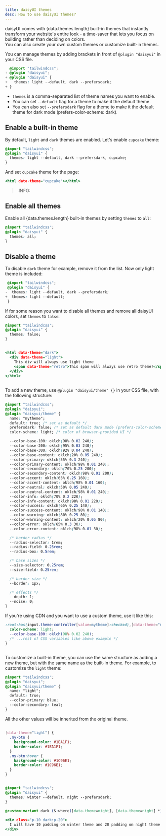 ```yaml
---
title: daisyUI themes
desc: How to use daisyUI themes?
---
```


<script>
  import ThemePreviews from "$components/ThemePreviews.svelte"
  import Translate from "$components/Translate.svelte"
  export let data
</script>

daisyUI comes with {data.themes.length} built-in themes that instantly transform your website's entire look - a time-saver that lets you focus on building rather than deciding on colors.  
You can also create your own custom themes or customize built-in themes.

You can manage themes by adding brackets in front of `@plugin "daisyui"` in your CSS file.

```diff:app.css
  @import "tailwindcss";
- @plugin "daisyui";
+ @plugin "daisyui" {
+   themes: light --default, dark --prefersdark;
+ }
```
- `themes` is a comma-separated list of theme names you want to enable.
- You can set `--default` flag for a theme to make it the default theme.
- You can also set `--prefersdark` flag for a theme to make it the default theme for dark mode (prefers-color-scheme: dark).

## Enable a built-in theme

By default, `light` and `dark` themes are enabled. Let's enable `cupcake` theme:  

```css:app.css
@import "tailwindcss";
@plugin "daisyui" {
  themes: light --default, dark --prefersdark, cupcake;
}
```
And set `cupcake` theme for the page:
```html:index.html
<html data-theme="cupcake"></html>
```

> :INFO:  <span><Translate text="I suggest using <a href='https://github.com/saadeghi/theme-change'>theme-change</a>, so you can switch themes and save selected theme in local storage." /></span>

## <Translate text="List of themes" />

<Translate text="Try them:" />

<ThemePreviews themes={data.themes}/>

## Enable all themes

Enable all {data.themes.length} built-in themes by setting `themes` to `all`:

```css:app.css
@import "tailwindcss";
@plugin "daisyui" {
  themes: all;
}
```

## Disable a theme

To disable `dark` theme for example, remove it from the list. Now only light theme is included:

```diff:app.css
 @import "tailwindcss";
 @plugin "daisyui" {
-  themes: light --default, dark --prefersdark;
+  themes: light --default;
 }
```

If for some reason you want to disable all themes and remove all daisyUI colors, set `themes` to `false`:

```css:app.css
@import "tailwindcss";
@plugin "daisyui" {
  themes: false;
}
```

## <Translate text="How to use a theme only for a section of a page?" />

<Translate text="Add <code>data-theme='THEME_NAME'</code> to any element and everything inside will have your theme." />
<Translate text="You can nest themes and there is no limit!" />

<Translate text="You can force a section of your HTML to only use a specific theme." />

```html:index.html
<html data-theme="dark">
  <div data-theme="light">
    This div will always use light theme
    <span data-theme="retro">This span will always use retro theme!</span>
  </div>
</html>
```

## <Translate text="How to add a new custom theme?" />

To add a new theme, use `@plugin "daisyui/theme" {}` in your CSS file, with the following structure:

```css:app.css
@import "tailwindcss";
@plugin "daisyui";
@plugin "daisyui/theme" {
  name: "mytheme";
  default: true; /* set as default */
  prefersdark: false; /* set as default dark mode (prefers-color-scheme:dark) */
  color-scheme: light; /* color of browser-provided UI */

  --color-base-100: oklch(98% 0.02 240);
  --color-base-200: oklch(95% 0.03 240);
  --color-base-300: oklch(92% 0.04 240);
  --color-base-content: oklch(20% 0.05 240);
  --color-primary: oklch(55% 0.3 240);
  --color-primary-content: oklch(98% 0.01 240);
  --color-secondary: oklch(70% 0.25 200);
  --color-secondary-content: oklch(98% 0.01 200);
  --color-accent: oklch(65% 0.25 160);
  --color-accent-content: oklch(98% 0.01 160);
  --color-neutral: oklch(50% 0.05 240);
  --color-neutral-content: oklch(98% 0.01 240);
  --color-info: oklch(70% 0.2 220);
  --color-info-content: oklch(98% 0.01 220);
  --color-success: oklch(65% 0.25 140);
  --color-success-content: oklch(98% 0.01 140);
  --color-warning: oklch(80% 0.25 80);
  --color-warning-content: oklch(20% 0.05 80);
  --color-error: oklch(65% 0.3 30);
  --color-error-content: oklch(98% 0.01 30);

  /* border radius */
  --radius-selector: 1rem;
  --radius-field: 0.25rem;
  --radius-box: 0.5rem;

  /* base sizes */
  --size-selector: 0.25rem;
  --size-field: 0.25rem;

  /* border size */
  --border: 1px;

  /* effects */
  --depth: 1;
  --noise: 0;
}
```

If you're using CDN and you want to use a custom theme, use it like this:

```css:app.css
:root:has(input.theme-controller[value=mytheme]:checked),[data-theme="mytheme"] { /* mytheme is the name of the custom theme */
  color-scheme: light;
  --color-base-100: oklch(98% 0.02 240);
  /* ...rest of CSS variables like above example */
}
```

## <Translate text="How to customize an existing theme?" />

To customize a built-in theme, you can use the same structure as adding a new theme, but with the same name as the built-in theme. For example, to customize the `light` theme:

```css:app.css
@import "tailwindcss";
@plugin "daisyui";
@plugin "daisyui/theme" {
  name: "light";
  default: true;
  --color-primary: blue;
  --color-secondary: teal;
}
```
All the other values will be inherited from the original theme.

## <Translate text="How to add custom styles for a specific theme?" />

<Translate text="You can write custom style for your elements only for a specific theme." />
<Translate text="In this example, .my-btn class only will have this style on light theme." />

```css:app.css
[data-theme="light"] {
  .my-btn {
    background-color: #1EA1F1;
    border-color: #1EA1F1;
  }
  .my-btn:hover {
    background-color: #1C96E1;
    border-color: #1C96E1;
  }
}
```

## <Translate text="How to apply Tailwind's 'dark:' selector for specific themes" />

<Translate text="daisyUI can be configured to use Tailwind's `dark:` prefix" />
<Translate text="For example if you want a padding only for a daisyUI dark theme you can use `dark:p-10`"/>

<Translate text="In the example below, 'night' is darkmode theme so we add it to `@variant dark`"/>

```css:app.css
@import "tailwindcss";
@plugin "daisyui" {
  themes: winter --default, night --prefersdark;
}

@custom-variant dark (&:where([data-theme=night], [data-theme=night] *));
```
```html:index.html
<div class="p-10 dark:p-20">
  I will have 10 padding on winter theme and 20 padding on night theme
</div>
```